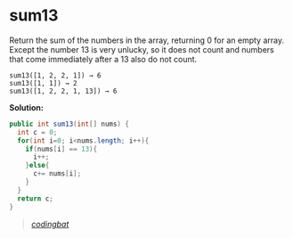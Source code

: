 # sum13

Return the sum of the numbers in the array, returning 0 for an empty array. Except the number 13 is very unlucky, so it does not count and numbers that come immediately after a 13 also do not count.

```
sum13([1, 2, 2, 1]) → 6
sum13([1, 1]) → 2
sum13([1, 2, 2, 1, 13]) → 6
```

**Solution:**

```java
public int sum13(int[] nums) {
  int c = 0;
  for(int i=0; i<nums.length; i++){
    if(nums[i] == 13){
      i++;
    }else{
      c+= nums[i];
    }
  }
  return c;
}
```

> _[codingbat](https://codingbat.com/prob/p127384)_